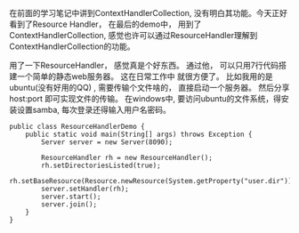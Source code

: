在前面的学习笔记中讲到ContextHandlerCollection, 没有明白其功能。今天正好看到了Resource Handler，
在最后的demo中， 用到了ContextHandlerCollection, 
感觉也许可以通过ResourceHandler理解到ContextHandlerCollection的功能。

用了一下ResourceHandler， 感觉真是个好东西。 通过他， 可以只用7行代码搭建一个简单的静态web服务器。 这在日常工作中
就很方便了。 比如我用的是ubuntu(没有好用的QQ) , 需要传输个文件啥的， 直接启动一个服务器。 然后分享host:port 即可实现文件的传输。
在windows中, 要访问ubuntu的文件系统，得安装设置samba, 每次登录还得输入用户名密码。

```
public class ResourceHandlerDemo {
    public static void main(String[] args) throws Exception {
        Server server = new Server(8090);

        ResourceHandler rh = new ResourceHandler();
        rh.setDirectoriesListed(true);
        rh.setBaseResource(Resource.newResource(System.getProperty("user.dir")));
        server.setHandler(rh);
        server.start();
        server.join();
    }
}
```

